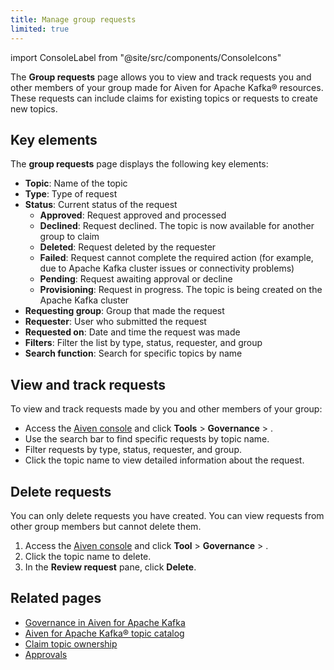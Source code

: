 ```yaml
---
title: Manage group requests
limited: true
---
```

import ConsoleLabel from "@site/src/components/ConsoleIcons"

The **Group requests** page allows you to view and track requests you and other members of your group made for Aiven for Apache Kafka® resources.
These requests can include claims for existing topics or requests to create new topics.

## Key elements

The **group requests** page displays the following key elements:

- **Topic**: Name of the topic
- **Type**: Type of request
- **Status**: Current status of the request
  - **Approved**: Request approved and processed
  - **Declined**: Request declined. The topic is now available for another group to claim
  - **Deleted**: Request deleted by the requester
  - **Failed**: Request cannot complete the required action (for example, due to
    Apache Kafka cluster issues or connectivity problems)
  - **Pending**: Request awaiting approval or decline
  - **Provisioning**: Request in progress. The topic is being created on the Apache Kafka
    cluster
- **Requesting group**: Group that made the request
- **Requester**: User who submitted the request
- **Requested on**: Date and time the request was made
- **Filters**: Filter the list by type, status, requester, and group
- **Search function**: Search for specific topics by name

## View and track requests

To view and track requests made by you and other members of your group:

- Access the [Aiven console](https://console.aiven.io/) and click
   **Tools** > **Governance** > **<ConsoleLabel name="Group requests"/>**.
- Use the search bar to find specific requests by topic name.
- Filter requests by type, status, requester, and group.
- Click the topic name to view detailed information about the request.

## Delete requests

You can only delete requests you have created. You can view requests from other group
members but cannot delete them.

1. Access the [Aiven console](https://console.aiven.io/) and click
   **Tool** > **Governance** > **<ConsoleLabel name="Group requests"/>**.
1. Click the topic name to delete.
1. In the **Review request** pane, click **Delete**.

## Related pages

- [Governance in Aiven for Apache Kafka](/docs/products/kafka/concepts/governance-overview)
- [Aiven for Apache Kafka® topic catalog](/docs/products/kafka/concepts/topic-catalog-overview)
- [Claim topic ownership](/docs/products/kafka/howto/claim-topic)
- [Approvals](/docs/products/kafka/howto/approvals)
